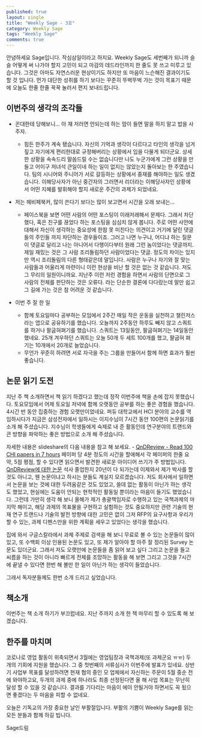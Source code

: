 ```yaml
---
published: true
layout: single
title: "Weekly Sage - 3호"
category: Weekly Sage
tags: "Weekly Sage"
comments: true
---
```


안녕하세요 Sage입니다. 
작심삼일이라고 하지요. Weekly Sage도 세번째가 되니까 슬슬 어떻게 써 나가야 할지 고민이 되고 마감의 데드라인까지 한 줄도 못 쓰고 미루고 있습니다. 그것은 아마도 자연스러운 현상이기도 하지만 또 마음이 느슨해진 결과이기도 할 것 입니다.
먼가 대단한 성취를 하기 보다는 꾸준히 뚜벅뚜벅 가는 것이 목표기 때문에 오늘도 한줄 한줄 꾹꾹 눌러서 편지 보내드립니다.

## 이번주의 생각의 조각들

- 꼰대한테 당해보니... 아 쟤 저러면 안되는데 하는 맘이 들면 말을 하지 말고 밥을 사주자.
    - 힘든 한주가 계속 됐습니다. 자신의 기억과 생각이 다르다고 타인의 생각을 넘겨짚고 자기에게 편리한대로 규정해버리는 상황에서 입을 다물게 되더군요. 상세한 상황을 속속드리 말씀드릴 수는 없습니다만 나도 누군가에게 그런 상황을 만들고 어이구 저녀석 큰일이네 하는 일이 없지는 않았는지 돌아보는 한 주였습니다. 팀의 시니어와 주니어가 서로 갈등하는 상황에서 중재를 해야하는 일도 생겼습니다. 이해당사자가 아닌 중간자의 그러면서 리더라는 이해당사자인 상황에서 어떤 지혜를 발휘해야 할지 새로운 주간의 과제가 되었네요.

- 저는 헤비페북커, 많이 쓴다기 보다는 많이 보고면서 시간을 오래 보내는...
    - 페이스북을 보면 어떤 사람의 어떤 포스팅이 이래저래해서 문제다. 그래서 차단했다, 혹은 친구를 끊었다 하는 포스팅을 심심치 않게 봅니다. 주로 어떤 사안에 대해서 자신이 생각하는 중요성에 한참 못 미친다는 의견이고 거기에 달린 댓글들의 주인들 까지 차단하는 경우들이죠. 그러고 나면 누구냐, 어디냐 하는 질문이 댓글로 달리고 나는 아니어서 다행이다부터 원래 그런 놈이었다는 댓글까지. 제일 재밌는 것은 그 사람 조리돌림하던 사람이었다는 댓글. 정도의 차이는 있지만 역시 조리돌림의 다른 형태같은데 말입니다. 사람은 누구나 자기와 잘 맞는 사람들과 어울리게 마련이니 이런 현상을 비난 할 것은 없는 것 같습니다. 저도 그 무리의 일원이니까요. 지난주 이런 저런 경험을 하면서 사람의 단면으로 그 사람의 전체를 판단하는 것은 오류다. 라는 단순한 결론에 다다랐는데 말만 쉽고 그 길에 가는 것은 참 어려운 것 같습니다.

- 이번 주 잘 한 일
    - 함께 토요일마다 공부하는 모임에서 2주간 매일 작은 운동을 실천하고 챌린저스라는 앱으로 공유하기를 했습니다. 오늘까지 2주동안 하루도 빼지 않고 스쿼트를 하거나 팔굽혀펴기를 했습니다. 스쿼트는 13일동안, 팔굽혀펴기는 14일동안 했네요. 25개 겨우하던 스쿼트는 오늘 50개 두 세트 100개를 했고, 팔굽혀 펴기는 10개에서 20개로 늘었습니다.
    - 무언가 꾸준히 하려면 서로 자극을 주는 그룹을 만들어서 함께 하면 효과가 훨씬 좋습니다.

## 논문 읽기 도전

지난 주 책 소개하면서 책 읽기 하겠다고 했는데 정작 이번주에 책을 손에 잡지 못했습니다. 토요모임에서 어제 토요일 저녁에 함께 오랫동안 공부를 하는 좋은 경험을 했습니다. 4시간 반 동안 집중하는 경험 오랫만이었네요. 퍼듀 대학교에서 HCI 분야의 교수를 역임하시다가 지금은 삼성전자에서 일하시는 이지수님이 7시간 동안 100편의 논문읽기를 소개 해 주셨습니다. 지수님이 학생들에게 숙제로 내 준 활동인데 연구분야의 트랜드와 큰 방향을 파악하는 좋은 방법으로 소개 해 주셨습니다.

자세한 내용은 slideshare의 다음 내용을 참고 해 보세요. - [QnDReview - Read 100 CHI papers in 7 hours](https://www.slideshare.net/yijisoo?utm_campaign=profiletracking&utm_medium=sssite&utm_source=ssslideview)
페이퍼 당 4분 정도의 시간을 할애해서 각 페이퍼의 한줄 요약, 5점 평점, 할 수 있다면 읽으면서 발견한 새로운 아이디어 쓰기가 주 방법입니다.
[QnDReview에 대한 논문](https://dl.acm.org/doi/10.1145/2559206.2578884)
석사 졸업한지 20년이 다 되가는데 이제와서 제가 박사를 할 것도 아니고, 웬 논문이냐고 하시는 분들도 계실지 모르겠습니다. 저도 회사에서 일하면서 논문을 보는 것에 대한 두려움같은 것도 있었고, 쓸데 없는 활동이 아닌가 하는 생각도 했었고, 현실에는 도움이 안되는 현학적인 활동일 뿐이라는 마음이 들기도 했었습니다. 그런데 가만히 생각 해 보니 올해가 제가 총괄책임자로 수행하고 있는 국책과제의 마지막 해이고, 해당 과제의 목표물을 구현하고 실험하는 것도 중요하지만 관련 기술의 현재 연구 트랜드나 기술의 발전 방향에 대한 고민은 없이 그저 RFP의 요구사항과 우리가 할 수 있는, 과제 디펜스만을 위한 계획을 세우고 있었다는 생각을 했습니다.

집에 와서 구글스칼라에서 과제 주제로 검색을 해 보니 무료로 볼 수 있는 논문들이 많이 있고, 또 수백회 이상 인용된 논문도 있고, 또 제가 알아야 할 아주 잘 정리된 Survey 논문도 있더군요. 그래서 저도 오랫만에 논문들을 좀 읽어 보고 싶다 그리고 논문을 들고 씨름을 하는 것이 아니라 빠르게 전체를 조망하는 활동을 해 보면 그리고 그것을 7시간에 끝낼 수 있다면 한번 해 볼만 한 일이 아닌가 하는 생각이 들었습니다.

그래서 독자분들께도 한번 소개 드리고 싶었습니다.

## 책소개

이번주는 책 소개 하기가 부끄럽네요. 지난 주까지 소개 한 책 마무리 할 수 있도록 해 보겠습니다.

## 한주를 마치며

코로나로 영업 활동이 위축되면서 3월에는 영업팀장과 국책과제(또 과제군요 ㅠㅠ) 두개의 기회에 지원을 했습니다. 그 중 첫번째의 서류심사가 이번주에 발표가 있네요. 상반기 사업부 목표를 달성하려면 현재 협의 중인 모 업체에서 자신하는 주문이 5월 중순 전에 와야하고요, 두개의 과제 중에 하나라도 최종 선정된다면 올 해 사업 목표는 무난히 달성 할 수 있을 것 같습니다.
결과를 기다리는 마음이 에이 안될거야 하면서도 꼭 됬으면 좋겠다는 두 마음을 피할 수 없네요.

오늘은 기독교의 가장 중요한 날인 부활절입니다. 부활의 기쁨이 Weekly Sage를 읽는 모든 분들과 함께 하길 빕니다.

Sage드림
